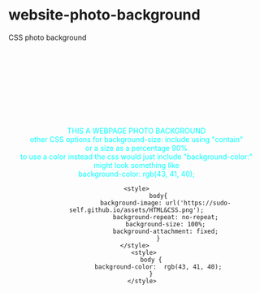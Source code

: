 # website-photo-background
CSS photo background
<!DOCTYPE html><br><br><br><br><br><br><br><br><br>
<center><a style="color:aqua">THIS A WEBPAGE PHOTO BACKGROUND<br>other CSS options for background-size: include using "contain"<br>or a size as a percentage 90%<br>to use a color instead the css would just include "background-color:"<br>might look something like<br>background-color: rgb(43, 41, 40);</p></a></center>
<header>

    <style>
                body{
                    background-image: url('https://sudo-self.github.io/assets/HTML&CSS.png');
                    background-repeat: no-repeat;
                    background-size: 100%;
                    background-attachment: fixed;
                }
    </style> 
        <style>
            body {
                background-color:  rgb(43, 41, 40);
            }
        </style> 
</head>
